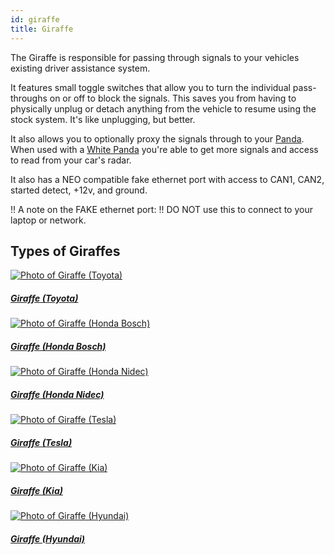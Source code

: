 ```yaml
---
id: giraffe
title: Giraffe
---
```


The Giraffe is responsible for passing through signals to your vehicles existing driver assistance system. 

It features small toggle switches that allow you to turn the individual pass-throughs on or off to block the signals.  This saves you from having to physically unplug or detach anything from the vehicle to resume using the stock system. It&#x27;s like unplugging, but better. 

It also allows you to optionally proxy the signals through to your [Panda](/hardware/panda/).  When used with a [White Panda](/hardware/panda/panda-white/) you&#x27;re able to get more signals and access to read from your car&#x27;s radar.

It also has a NEO compatible fake ethernet port with access to CAN1, CAN2, started detect, +12v, and ground.

!! A note on the FAKE ethernet port:
!! DO NOT use this to connect to your laptop or network.

## Types of Giraffes

<div class="card-deck">

<div class="card">
<div class="card-image" style="background-image:url(https://dl.airtable.com/Jwc7tDeWTR61h39peddF_image.png);">
  <a class="card-img-top" href="/hardware/giraffe/giraffe-toyota/"><img src="https://dl.airtable.com/Jwc7tDeWTR61h39peddF_image.png" alt="Photo of Giraffe (Toyota)"></a>
</div>
<div class="card-body">
<h5 class="card-title"><a href="/hardware/giraffe/giraffe-toyota/">Giraffe (Toyota)</a></h5>
</div>
</div>
              
<div class="card">
<div class="card-image" style="background-image:url(https://dl.airtable.com/Srf1lz7zS3CMvDSK99bq_image.png);">
  <a class="card-img-top" href="/hardware/giraffe/giraffe-honda-bosch/"><img src="https://dl.airtable.com/Srf1lz7zS3CMvDSK99bq_image.png" alt="Photo of Giraffe (Honda Bosch)"></a>
</div>
<div class="card-body">
<h5 class="card-title"><a href="/hardware/giraffe/giraffe-honda-bosch/">Giraffe (Honda Bosch)</a></h5>
</div>
</div>
              
<div class="card">
<div class="card-image" style="background-image:url(https://dl.airtable.com/cJCXUPVvRKC7JYscjuxy_image.png);">
  <a class="card-img-top" href="/hardware/giraffe/giraffe-honda-nidec/"><img src="https://dl.airtable.com/cJCXUPVvRKC7JYscjuxy_image.png" alt="Photo of Giraffe (Honda Nidec)"></a>
</div>
<div class="card-body">
<h5 class="card-title"><a href="/hardware/giraffe/giraffe-honda-nidec/">Giraffe (Honda Nidec)</a></h5>
</div>
</div>
              
<div class="card">
<div class="card-image" style="background-image:url(https://dl.airtable.com/O6YqCT1ERmOObGCZkmQv_tesla_giraffe.png);">
  <a class="card-img-top" href="/hardware/giraffe/giraffe-tesla/"><img src="https://dl.airtable.com/O6YqCT1ERmOObGCZkmQv_tesla_giraffe.png" alt="Photo of Giraffe (Tesla)"></a>
</div>
<div class="card-body">
<h5 class="card-title"><a href="/hardware/giraffe/giraffe-tesla/">Giraffe (Tesla)</a></h5>
</div>
</div>
              
<div class="card">
<div class="card-image" style="background-image:url(https://dl.airtable.com/Ic9OiQShSGizwKEro8rs_kia-giraffe.jpg);">
  <a class="card-img-top" href="/hardware/giraffe/giraffe-kia/"><img src="https://dl.airtable.com/Ic9OiQShSGizwKEro8rs_kia-giraffe.jpg" alt="Photo of Giraffe (Kia)"></a>
</div>
<div class="card-body">
<h5 class="card-title"><a href="/hardware/giraffe/giraffe-kia/">Giraffe (Kia)</a></h5>
</div>
</div>
              
<div class="card">
<div class="card-image" style="background-image:url(https://dl.airtable.com/LmFo8iweRnWvWpEaMOVr_camera.jpg);">
  <a class="card-img-top" href="/hardware/giraffe/giraffe-hyundai/"><img src="https://dl.airtable.com/LmFo8iweRnWvWpEaMOVr_camera.jpg" alt="Photo of Giraffe (Hyundai)"></a>
</div>
<div class="card-body">
<h5 class="card-title"><a href="/hardware/giraffe/giraffe-hyundai/">Giraffe (Hyundai)</a></h5>
</div>
</div>
              </div>